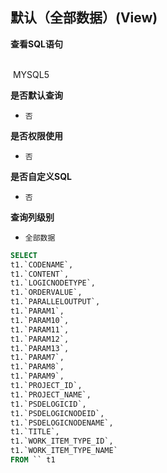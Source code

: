 ## 默认（全部数据）(View) <!-- {docsify-ignore-all} -->



<p class="panel-title"><b>查看SQL语句</b></p>
<br>

<el-row>
&nbsp;<el-tag @click="MYSQL5 = true">MYSQL5</el-tag>
</el-row>

<br>
<p class="panel-title"><b>是否默认查询</b></p>

* `否`

<p class="panel-title"><b>是否权限使用</b></p>

* `否`

<p class="panel-title"><b>是否自定义SQL</b></p>

* `否`

<p class="panel-title"><b>查询列级别</b></p>

* `全部数据`






<el-dialog v-model="MYSQL5" title="MYSQL5">

```sql
SELECT
t1.`CODENAME`,
t1.`CONTENT`,
t1.`LOGICNODETYPE`,
t1.`ORDERVALUE`,
t1.`PARALLELOUTPUT`,
t1.`PARAM1`,
t1.`PARAM10`,
t1.`PARAM11`,
t1.`PARAM12`,
t1.`PARAM13`,
t1.`PARAM7`,
t1.`PARAM8`,
t1.`PARAM9`,
t1.`PROJECT_ID`,
t1.`PROJECT_NAME`,
t1.`PSDELOGICID`,
t1.`PSDELOGICNODEID`,
t1.`PSDELOGICNODENAME`,
t1.`TITLE`,
t1.`WORK_ITEM_TYPE_ID`,
t1.`WORK_ITEM_TYPE_NAME`
FROM `` t1 


```

</el-dialog>

<script>
 const { createApp } = Vue
  createApp({
    data() {
      return {
                MYSQL5 : false
        
      }
    },
    methods: {
    }
  }).use(ElementPlus).mount('#app')
</script>